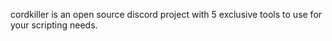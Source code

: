 cordkiller is an open source discord project with 5 exclusive tools to use for your scripting needs.
